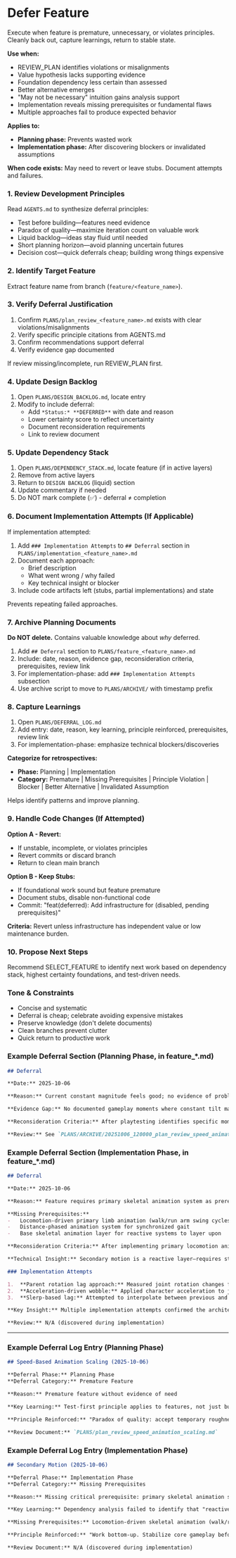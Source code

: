 # Defer Feature

Execute when feature is premature, unnecessary, or violates principles. Cleanly back out, capture learnings, return to stable state.

**Use when:**
- REVIEW_PLAN identifies violations or misalignments
- Value hypothesis lacks supporting evidence
- Foundation dependency less certain than assessed
- Better alternative emerges
- "May not be necessary" intuition gains analysis support
- Implementation reveals missing prerequisites or fundamental flaws
- Multiple approaches fail to produce expected behavior

**Applies to:**
- **Planning phase:** Prevents wasted work
- **Implementation phase:** After discovering blockers or invalidated assumptions

**When code exists:** May need to revert or leave stubs. Document attempts and failures.

### 1. Review Development Principles

Read `AGENTS.md` to synthesize deferral principles:
- Test before building—features need evidence
- Paradox of quality—maximize iteration count on valuable work
- Liquid backlog—ideas stay fluid until needed
- Short planning horizon—avoid planning uncertain futures
- Decision cost—quick deferrals cheap; building wrong things expensive

### 2. Identify Target Feature

Extract feature name from branch (`feature/<feature_name>`).

### 3. Verify Deferral Justification

1. Confirm `PLANS/plan_review_<feature_name>.md` exists with clear violations/misalignments
2. Verify specific principle citations from AGENTS.md
3. Confirm recommendations support deferral
4. Verify evidence gap documented

If review missing/incomplete, run REVIEW_PLAN first.

### 4. Update Design Backlog

1. Open `PLANS/DESIGN_BACKLOG.md`, locate entry
2. Modify to include deferral:
   - Add `*Status:* **DEFERRED**` with date and reason
   - Lower certainty score to reflect uncertainty
   - Document reconsideration requirements
   - Link to review document

### 5. Update Dependency Stack

1. Open `PLANS/DEPENDENCY_STACK.md`, locate feature (if in active layers)
2. Remove from active layers
3. Return to `DESIGN BACKLOG` (liquid) section
4. Update commentary if needed
5. Do NOT mark complete (✅) - deferral ≠ completion

### 6. Document Implementation Attempts (If Applicable)

If implementation attempted:
1. Add `### Implementation Attempts` to `## Deferral` section in `PLANS/implementation_<feature_name>.md`
2. Document each approach:
   - Brief description
   - What went wrong / why failed
   - Key technical insight or blocker
3. Include code artifacts left (stubs, partial implementations) and state

Prevents repeating failed approaches.

### 7. Archive Planning Documents

**Do NOT delete.** Contains valuable knowledge about *why* deferred.

1. Add `## Deferral` section to `PLANS/feature_<feature_name>.md`
2. Include: date, reason, evidence gap, reconsideration criteria, prerequisites, review link
3. For implementation-phase: add `### Implementation Attempts` subsection
4. Use archive script to move to `PLANS/ARCHIVE/` with timestamp prefix

### 8. Capture Learnings

1. Open `PLANS/DEFERRAL_LOG.md`
2. Add entry: date, reason, key learning, principle reinforced, prerequisites, review link
3. For implementation-phase: emphasize technical blockers/discoveries

**Categorize for retrospectives:**
- **Phase:** Planning | Implementation
- **Category:** Premature | Missing Prerequisites | Principle Violation | Blocker | Better Alternative | Invalidated Assumption

Helps identify patterns and improve planning.

### 9. Handle Code Changes (If Attempted)

**Option A - Revert:**
- If unstable, incomplete, or violates principles
- Revert commits or discard branch
- Return to clean main branch

**Option B - Keep Stubs:**
- If foundational work sound but feature premature
- Document stubs, disable non-functional code
- Commit: "feat(deferred): Add infrastructure for <feature> (disabled, pending prerequisites)"

**Criteria:** Revert unless infrastructure has independent value or low maintenance burden.

### 10. Propose Next Steps

Recommend SELECT_FEATURE to identify next work based on dependency stack, highest certainty foundations, and test-driven needs.

### Tone & Constraints

- Concise and systematic
- Deferral is cheap; celebrate avoiding expensive mistakes
- Preserve knowledge (don't delete documents)
- Clean branches prevent clutter
- Quick return to productive work

### Example Deferral Section (Planning Phase, in feature_*.md)

```markdown
## Deferral

**Date:** 2025-10-06

**Reason:** Current constant magnitude feels good; no evidence of problem requiring speed scaling.

**Evidence Gap:** No documented gameplay moments where constant tilt magnitude fails (e.g., "tilt too subtle at max speed").

**Reconsideration Criteria:** After playtesting identifies specific moments where tilt magnitude is inadequate at high speeds or distracting at low speeds.

**Review:** See `PLANS/ARCHIVE/20251006_120000_plan_review_speed_animation_scaling.md` for full analysis
```

### Example Deferral Section (Implementation Phase, in feature_*.md)

```markdown
## Deferral

**Date:** 2025-10-06

**Reason:** Feature requires primary skeletal animation system as prerequisite. Current static T-pose skeleton has no base motion for secondary motion to react to.

**Missing Prerequisites:**
-   Locomotion-driven primary limb animation (walk/run arm swing cycles)
-   Distance-phased animation system for synchronized gait
-   Base skeletal animation layer for reactive systems to layer upon

**Reconsideration Criteria:** After implementing primary locomotion animation system (dependency layer below reactive animation).

**Technical Insight:** Secondary motion is a reactive layer—requires stable primary animation beneath it per procedural animation layering principles.

### Implementation Attempts

1.  **Parent rotation lag approach:** Measured joint rotation changes frame-to-frame. Failed because T-pose joints don't rotate—no parent motion to lag behind.
2.  **Acceleration-driven wobble:** Applied character acceleration to joint rotations directly. Produced unstable/wild spinning due to lack of base pose to offset from.
3.  **Slerp-based lag:** Attempted to interpolate between previous and current joint rotations. Failed for same reason—no meaningful rotation changes exist in static T-pose.

**Key Insight:** Multiple implementation attempts confirmed the architectural blocker rather than implementation bugs. Static data structure ≠ animated data structure. Reactive layers need motion sources, not just data structures.

**Review:** N/A (discovered during implementation)
```

---

### Example Deferral Log Entry (Planning Phase)

```markdown
## Speed-Based Animation Scaling (2025-10-06)

**Deferral Phase:** Planning Phase
**Deferral Category:** Premature Feature

**Reason:** Premature feature without evidence of need

**Key Learning:** Test-first principle applies to features, not just bugs. "May not be necessary" intuitions deserve investigation before planning entire iterations. Current system working well is evidence to preserve, not improve speculatively.

**Principle Reinforced:** "Paradox of quality: accept temporary roughness early to maximize iteration count" and "Test before building"

**Review Document:** `PLANS/plan_review_speed_animation_scaling.md`
```

### Example Deferral Log Entry (Implementation Phase)

```markdown
## Secondary Motion (2025-10-06)

**Deferral Phase:** Implementation Phase
**Deferral Category:** Missing Prerequisites

**Reason:** Missing critical prerequisite: primary skeletal animation system

**Key Learning:** Dependency analysis failed to identify that "reactive animation layer" requires a stable "primary animation layer" beneath it. Secondary motion needs base motion to react to—a static T-pose has no motion to add wobble on top of. Multiple implementation attempts confirmed the architectural blocker rather than implementation bugs.

**Missing Prerequisites:** Locomotion-driven skeletal animation (walk/run cycles, arm swing synchronized to gait)

**Principle Reinforced:** "Work bottom-up. Stabilize core gameplay before adding layers" and "Dependency = if A changes, B must change. Uncertainty multiplies up the stack."

**Review Document:** N/A (discovered during implementation)
```
